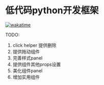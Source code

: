 # 低代码python开发框架

<a href="https://wakatime.com/badge/user/2f4644bc-9c2c-4ef4-a45b-54ad90d38434/project/f3bc974d-3424-41e4-bfbe-05eea6acf185"><img src="https://wakatime.com/badge/user/2f4644bc-9c2c-4ef4-a45b-54ad90d38434/project/f3bc974d-3424-41e4-bfbe-05eea6acf185.svg" alt="wakatime"></a>

TODO:
1. click helper 提供删除
2. 提供拖动组件
3. 完善样式panel
4. 提供组件其他props设置
5. 美化组件panel
6. 增加实用组件
